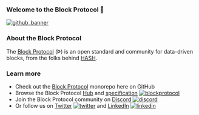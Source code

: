 <!-- GitHub links -->
[block protocol]: https://github.com/blockprotocol/blockprotocol
[hash]: https://github.com/hashintel/hash
[github_banner]: https://github.com/blockprotocol#welcome-to-the-block-protocol-

<!-- Social links -->
[twitter]: https://twitter.com/blockprotocol
[linkedin]: https://www.linkedin.com/company/block-protocol
[discord]: https://blockprotocol.org/discord?utm_medium=organic&utm_source=github_readme_blockprotocol-profile_root

<!-- Site links -->
[blockprotocol]: https://blockprotocol.org/?utm_medium=organic&utm_source=github_readme_blockprotocol-profile_root
[hub]: https://blockprotocol.org/hub?utm_medium=organic&utm_source=github_readme_blockprotocol-profile_root
[specification]: https://blockprotcol.org/docs/spec?utm_medium=organic&utm_source=github_readme_blockprotocol-profile_root

### Welcome to the Block Protocol 👋

[![github_banner](https://static.blockprotocol.com/cdn-cgi/imagedelivery/EipKtqu98OotgfhvKf6Eew/f8b0bf95-88ea-47ea-cac2-49cb2851b700/github)][github_banner]

### About the Block Protocol

The [Block Protocol] (**Þ**) is an open standard and community for data-driven blocks, from the folks behind [HASH].

### Learn more

- Check out the [Block Protocol] monorepo here on GitHub
- Browse the Block Protocol [Hub] and [specification] [![blockprotocol](https://static.blockprotocol.com/cdn-cgi/imagedelivery/EipKtqu98OotgfhvKf6Eew/bfa9a3fc-9301-45d7-73e4-26e7feb62900/16x16icon)][blockprotocol]
- Join the Block Protocol community on [Discord] [![discord](https://static.blockprotocol.com/cdn-cgi/imagedelivery/EipKtqu98OotgfhvKf6Eew/66be8013-77b0-4d39-8766-fecea1931800/16x16icon)][discord]
- Or follow us on [Twitter] [![twitter](https://static.blockprotocol.com/cdn-cgi/imagedelivery/EipKtqu98OotgfhvKf6Eew/8b960e80-562c-4b9a-da7c-837c44ad7200/16x16icon)][twitter] and [LinkedIn] [![linkedin](https://static.blockprotocol.com/cdn-cgi/imagedelivery/EipKtqu98OotgfhvKf6Eew/e417965c-0ee9-4ae7-4d98-48810339dd00/16x16icon)][linkedin]
